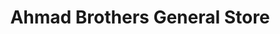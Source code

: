 ---
title: "Ahmad Brothers General Store"
url: /karachi/ahmad-brothers-general-store/
shop: shop
---